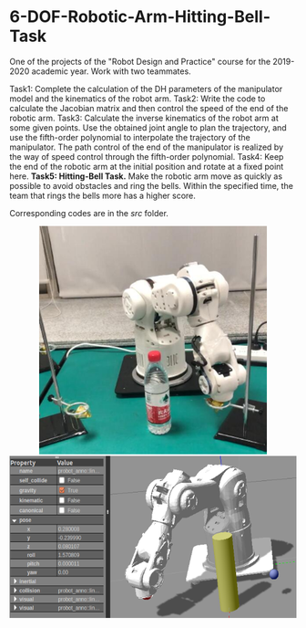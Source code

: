 # 6-DOF-Robotic-Arm-Hitting-Bell-Task
One of the projects of the "Robot Design and Practice" course for the 2019-2020 academic year. Work with two teammates.

Task1: Complete the calculation of the DH parameters of the manipulator model and the kinematics of the robot arm.
Task2: Write the code to calculate the Jacobian matrix and then control the speed of the end of the robotic arm.
Task3: Calculate the inverse kinematics of the robot arm at some given points. Use the obtained joint angle to plan the trajectory, and use the fifth-order polynomial to interpolate the trajectory of the manipulator. The path control of the end of the manipulator is realized by the way of speed control through the fifth-order polynomial.
Task4: Keep the end of the robotic arm at the initial position and rotate at a fixed point here.
**Task5: Hitting-Bell Task.** Make the robotic arm move as quickly as possible to avoid obstacles and ring the bells. Within the specified time, the team that rings the bells more has a higher score.

Corresponding codes are in the *src* folder.

<div align="center">
<img src="https://github.com/yanakk/6-DOF-Robotic-Arm-Hitting-Bell-Task/blob/master/probot_gazebo/img/bell-hitting.jpg" height="400" width="400" >
</div>

<div align="center">
<img src="https://github.com/yanakk/6-DOF-Robotic-Arm-Hitting-Bell-Task/blob/master/probot_gazebo/img/simulation.png" height="284" width="584" >
 </div>
